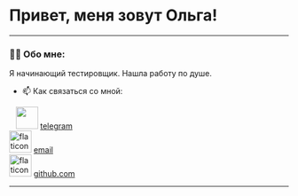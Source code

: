 # Привет, меня зовут Ольга!

---

### 👨‍💻 Обо мне:

Я начинающий тестировщик. Нашла работу по душе.

- 📫 Как связаться со мной: 

 <div class="contacts">

       <img class="photo" src="telegram.png" width="40" height="40">
                 <a href="http://t.me/fillova14">telegram</a> 
                 <br>
                 <img class="photo" src="e-mail.png" width="40" height="40" alt="flaticon">
                 <a href="mailto:shipovalchik@mail.ru">email</a>
                 <br>
                 <img class="photo" src="github.png" width="40" height="40" alt="flaticon">
                 <a href="https://github.com/OlgaFof">github.com</a>
                 </a>
  </div>

</div>

---
